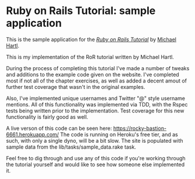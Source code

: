 # Ruby on Rails Tutorial: sample application

This is the sample application for
the [*Ruby on Rails Tutorial*](http://railstutorial.org/)
by [Michael Hartl](http://michaelhartl.com/).

This is my implementation of the RoR tutorial written by Michael Hartl.

During the process of completing this tutorial I've made a number of tweaks and additions to the example code given on the website. I've completed most if not all of the chapter exercises, as well as added a decent amout of further test coverage that wasn't in the original examples.

Also, I've implemented unique usernames and Twitter "@" style username mentions. All of this functionality was implemented via TDD, with the Rspec tests being written prior to the implementation. Test coverage for this new functionality is fairly good as well.

A live verson of this code can be seen here: https://rocky-bastion-6661.herokuapp.com/
The code is running on Heroku's free tier, and as such, with only a single dyno, will be a bit slow. The site is populated with sample data from the lib/tasks/sample_data.rake task.

Feel free to dig through and use any of this code if you're working through the tutorial yourself and would like to see how someone else implemented it.